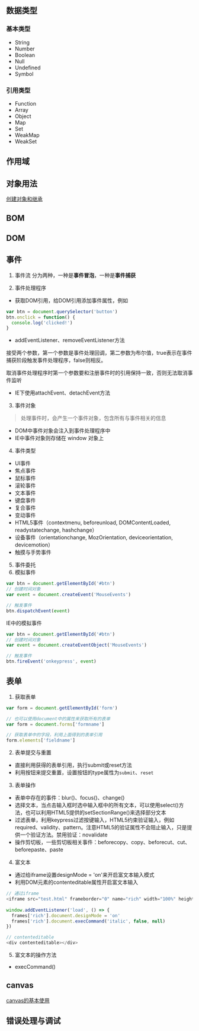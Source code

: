 ## 数据类型

### 基本类型
- String
- Number
- Boolean
- Null
- Undefined
- Symbol

### 引用类型
- Function
- Array
- Object
- Map
- Set
- WeakMap
- WeakSet

## 作用域

## 对象用法
[创建对象和继承](./javascript_obj.md)

## BOM

## DOM
[](./javascript_dom.md)

## 事件

1. 事件流
分为两种，一种是**事件冒泡**，一种是**事件捕获**

2. 事件处理程序
* 获取DOM引用，给DOM引用添加事件属性，例如
```javascript
var btn = document.querySelector('button')
btn.onclick = function() {
  console.log('clicked!')
}
```
* addEventListener、removeEventListener方法

接受两个参数，第一个参数是事件处理回调，第二参数为布尔值，true表示在事件捕获阶段触发事件处理程序，false则相反。

取消事件处理程序时第一个参数要和注册事件时的引用保持一致，否则无法取消事件监听

* IE下使用attachEvent、detachEvent方法

3. 事件对象

>处理事件时，会产生一个事件对象，包含所有与事件相关的信息

* DOM中事件对象会注入到事件处理程序中
* IE中事件对象则存储在 window 对象上

4. 事件类型

* UI事件
* 焦点事件
* 鼠标事件
* 滚轮事件
* 文本事件
* 键盘事件
* 复合事件
* 变动事件
* HTML5事件（contextmenu, beforeunload, DOMContentLoaded, readystatechange, hashchange）
* 设备事件（orientationchange, MozOrientation, deviceorientation, devicemotion）
* 触摸与手势事件

5. 事件委托
6. 模拟事件

```javascript
var btn = document.getElementById('#btn')
// 创建时间对象
var event = document.createEvent('MouseEvents')

// 触发事件
btn.dispatchEvent(event)
```

IE中的模拟事件

```javascript
var btn = document.getElementById('#btn')
// 创建时间对象
var event = document.createEventObject('MouseEvents')

// 触发事件
btn.fireEvent('onkeypress', event)
```

## 表单
1. 获取表单

```javascript
var form = document.getElementById('form')

// 也可以使用document中的属性来获取所有的表单
var form = document.forms['formname']

// 获取表单中的字段，利用上面得到的表单引用
form.elements['fieldname']
```

2. 表单提交与重置
* 直接利用获得的表单引用，执行submit或reset方法
* 利用按钮来提交重置，设置按钮的type属性为`submit`、`reset`

3. 表单操作
* 表单中存在的事件：blur()、focus()、change()
* 选择文本，当点击输入框时选中输入框中的所有文本，可以使用select()方法，也可以利用HTML5提供的setSectionRange()来选择部分文本
* 过滤表单，利用keypress过滤按键输入，HTML5约束验证输入，例如required、validity、pattern。注意HTML5的验证属性不会阻止输入，只是提供一个验证方法。禁用验证：novalidate
* 操作剪切板，一些剪切板相关事件：beforecopy、copy、beforecut、cut、beforepaste、paste

4. 富文本
- 通过给iframe设置designMode = 'on'来开启富文本输入模式
- 利用DOM元素的contenteditable属性开启富文本输入

```javascript
// 通过iframe
<iframe src="test.html" frameborder="0" name="rich" width="100%" height="100%"></iframe>
 
window.addEventListener('load', () => {
  frames['rich'].document.designMode = 'on'
  frames['rich'].document.execCommand('italic', false, null)
})

// contenteditable
<div contenteditable></div>
```
5. 富文本的操作方法
- execCommand() 

## canvas
[canvas的基本使用](./javascript_canvas.md)

## 错误处理与调试
